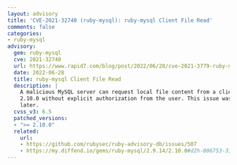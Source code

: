 ```yaml
---
layout: advisory
title: 'CVE-2021-32740 (ruby-mysql): ruby-mysql Client File Read'
comments: false
categories:
- ruby-mysql
advisory:
  gem: ruby-mysql
  cve: 2021-32740
  url: https://www.rapid7.com/blog/post/2022/06/28/cve-2021-3779-ruby-mysql-gem-client-file-read-fixed/
  date: 2022-06-28
  title: ruby-mysql Client File Read
  description: |
    A malicious MySQL server can request local file content from a client using ruby-mysql prior to version
    2.10.0 without explicit authorization from the user. This issue was resolved in version 2.10.0 and
    later.
  cvss_v3: 6.5
  patched_versions:
  - ">= 2.10.0"
  related:
    url:
    - https://github.com/rubysec/ruby-advisory-db/issues/507
    - https://my.diffend.io/gems/ruby-mysql/2.9.14/2.10.0#d2h-806753-331
---
```

